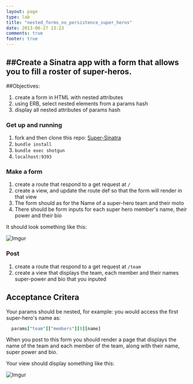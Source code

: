 ```yaml
---
layout: page
type: lab
title: "nested_forms_no_persistence_super_heros"
date: 2013-06-27 13:23
comments: true
footer: true
---
```


##Create a Sinatra app with a form that allows you to fill a roster of super-heros.
---------------------------------------------------------------------------------
##Objectives:
1. create a form in HTML with nested attributes
2. using ERB, select nested elements from a params hash
3. display all nested attributes of params hash

### Get up and running
1. fork and then clone this repo: [Super-Sinatra](https://github.com/jeffreybaird/super-sinatra-example/)
2. `bundle install`
3. `bundle exec shotgun`
4. `localhost:9393`

### Make a form

1. create a route that respond to a get request at `/`
2. create a view, and update the route def so that the form will render in that view
3. The form should as for the Name of a super-hero team and their moto
4. There should be form inputs for each super hero member's name, their power and their bio

It should look something like this:

![Imgur](http://i.imgur.com/zrbFWNE.png?1)

### Post

1. create a route that respond to a get request at `/team`
2. create a view that displays the team, each member and their names super-power and bio that you inputed

## Acceptance Critera

Your params should be nested, for example:
  you would access the first super-hero's name as:
```ruby
  params["team"]["members"][0][name]

```
When you post to this form you should render a page that displays the name of the team and each member of the team, along with their name, super power and bio.

Your view should display something like this:


![Imgur](http://i.imgur.com/SzO0phP.png?1)



